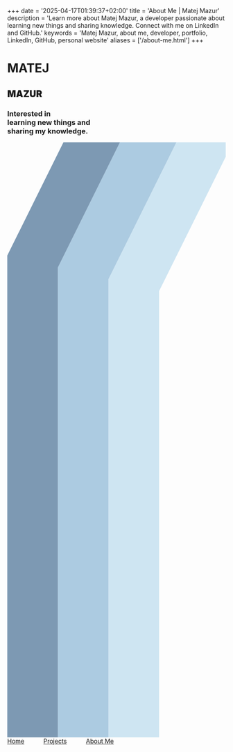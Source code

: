 +++
date = '2025-04-17T01:39:37+02:00'
title = 'About Me | Matej Mazur'
description = 'Learn more about Matej Mazur, a developer passionate about learning new things and sharing knowledge. Connect with me on LinkedIn and GitHub.'
keywords = 'Matej Mazur, about me, developer, portfolio, LinkedIn, GitHub, personal website'
aliases = ['/about-me.html']
+++

<div class="screen">
    <div class="d-flex align-items-center h-100 position-relative overflow-hidden">
        <div class="col about-me-title" >
            <h1 class="h1 display-1 nordic">MATEJ</h1>
            <h2 class="fw-black roboto h1 display-1 text-body-secondary" style="font-weight: 900;">MAZUR</h2>
        </div>
        <div class="d-flex flex-column flex-sm-row position-absolute bottom-0 start-0 w-100 about-me-content">
            <div class="col-sm-5">
                <h3 class="h2 display-3 roboto fw-light">Interested in <br/> learning new things and <br/> sharing my knowledge.</h3>
            </div>
            <div class="media">
                <div class="d-flex flex-row gap-5 h-100 align-items-end">
                    <a href="https://www.linkedin.com/in/matej-mazur/" class="text-dark">
                        <i class="bi bi-linkedin h2"></i>
                    </a>
                    <a href="https://github.com/MatejMa2ur" class="text-dark">
                        <i class="bi bi-github h2"></i>
                    </a>
                </div>
            </div>
        </div>
        <div class="color-stripes d-none d-sm-block">
            <svg width="518" height="1409" viewBox="0 0 518 1409" fill="none" xmlns="http://www.w3.org/2000/svg" aria-label="Decorative color stripes" role="img">
                <rect x="360" y="0.000244141" width="158" height="1409" fill="var(--bs-secondary-color)"/>
                <path fill-rule="evenodd" clip-rule="evenodd" d="M518 34.2849V0.000253161L401.041 0.000244141L240.094 324H240L240 324.19L240 1409H360V352.353L518 34.2849Z" fill="#CEE5F2"/>
                <path fill-rule="evenodd" clip-rule="evenodd" d="M401.015 0L267.025 8.1924e-05L120 295.974L120.052 296H120V1409H240V324.138L401.015 0Z" fill="#ACCBE1"/>
                <path fill-rule="evenodd" clip-rule="evenodd" d="M267.106 0L133.116 0.000328332L0 267.974L0.0515437 268H0.000209333V1409H120V296.137L267.106 0Z" fill="#7D99B3"/>
            </svg>
        </div>
    </div>
    <div class="position-absolute top-0 end-0">
        <div class="d-flex flex-column links nordic">
            <a href="/"
               class="b" style="margin-right: 8%;">Home</a>
            <a href="/projects/"
               class="b" style="margin-right: 8%;">Projects</a>
            <a href="/about-me/"
               class="b">About Me</a>
        </div>
    </div>
</div>
